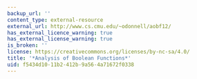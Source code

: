 ```yaml
---
backup_url: ''
content_type: external-resource
external_url: http://www.cs.cmu.edu/~odonnell/aobf12/
has_external_licence_warning: true
has_external_license_warning: true
is_broken: ''
license: https://creativecommons.org/licenses/by-nc-sa/4.0/
title: '*Analysis of Boolean Functions*'
uid: f5434d10-11b2-412b-9a56-4a71672f0338
---
```

